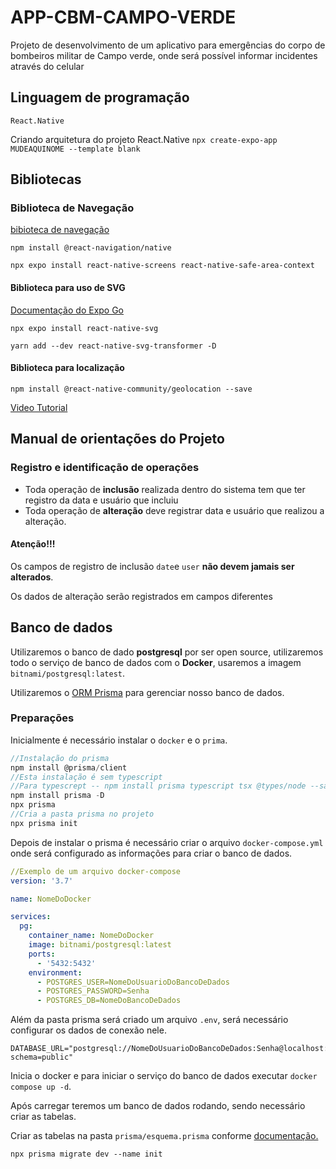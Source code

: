 # APP-CBM-CAMPO-VERDE

Projeto de desenvolvimento de um aplicativo para emergências do corpo de bombeiros militar de Campo verde, onde será possível informar incidentes através do celular

## Linguagem de programação

`React.Native`

Criando arquitetura do projeto React.Native
`npx create-expo-app MUDEAQUINOME --template blank`

## Bibliotecas

### Biblioteca de Navegação

[bibioteca de navegação](https://reactnavigation.org/)

`npm install @react-navigation/native`

`npx expo install react-native-screens react-native-safe-area-context`

#### Biblioteca para uso de SVG

[Documentação do Expo Go](https://docs.expo.dev/versions/latest/sdk/svg/)

`npx expo install react-native-svg`

`yarn add --dev react-native-svg-transformer -D`

#### Biblioteca para localização

`npm install @react-native-community/geolocation --save`

[Video Tutorial](https://www.youtube.com/watch?v=7DY1tHHudtM)

## Manual de orientações do Projeto

### Registro e identificação de operações

* Toda operação de **inclusão**  realizada dentro do sistema tem que ter registro da data e usuário que incluiu
* Toda operação de **alteração** deve registrar data e usuário que realizou a alteração.

#### Atenção!!!

Os campos de registro de inclusão `date`e `user` **não devem jamais ser alterados**.

Os dados de alteração serão registrados em campos diferentes

## Banco de dados

Utilizaremos o banco de dado **postgresql** por ser open source, utilizaremos todo o serviço de banco de dados com o **Docker**, usaremos a imagem `bitnami/postgresql:latest`.

Utilizaremos o [ORM Prisma](https://www.prisma.io/docs/getting-started/setup-prisma/start-from-scratch) para gerenciar nosso banco de dados.

### Preparações

Inicialmente é necessário instalar o `docker` e o `prima`.

```javascript
//Instalação do prisma
npm install @prisma/client
//Esta instalação é sem typescript
//Para typescrept -- npm install prisma typescript tsx @types/node --save-dev
npm install prisma -D
npx prisma
//Cria a pasta prisma no projeto
npx prisma init
```

Depois de instalar o prisma é necessário criar o arquivo `docker-compose.yml` onde será configurado as informações para criar o banco de dados.

```yml
//Exemplo de um arquivo docker-compose
version: '3.7'

name: NomeDoDocker

services:
  pg:
    container_name: NomeDoDocker
    image: bitnami/postgresql:latest
    ports:
      - '5432:5432'
    environment:
      - POSTGRES_USER=NomeDoUsuarioDoBancoDeDados
      - POSTGRES_PASSWORD=Senha
      - POSTGRES_DB=NomeDoBancoDeDados
```

Além da pasta prisma será criado um arquivo `.env`,  será necessário configurar os dados de conexão nele.

```env
DATABASE_URL="postgresql://NomeDoUsuarioDoBancoDeDados:Senha@localhost:5432/NomeDoBancoDeDados?schema=public"
```

Inicia o docker e para iniciar o serviço do banco de dados executar `docker compose up -d`.

Após carregar teremos um banco de dados rodando, sendo necessário criar as tabelas.

Criar as tabelas na pasta `prisma/esquema.prisma` conforme [documentação.](https://www.prisma.io/docs/getting-started/setup-prisma/start-from-scratch/relational-databases/using-prisma-migrate-typescript-prismaPostgres?utm_source=docs)

```
npx prisma migrate dev --name init
```